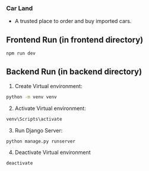 ### Car Land
- A trusted place to order and buy imported cars.

## Frontend Run (in frontend directory)
``` bash
npm run dev
```

## Backend Run (in backend directory)
1. Create Virtual environment:
``` bash
python -m venv venv
```
2. Activate Virtual environment:
``` bash
venv\Scripts\activate
```
3. Run Django Server:
``` bash
python manage.py runserver
```
4. Deactivate Virtual environment
``` bash
deactivate
```
